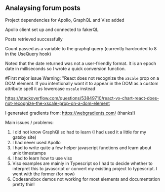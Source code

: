 ## Analaysing forum posts

Project dependencies for Apollo, GraphQL and Visx added

Apollo client set up and connected to fakerQL

Posts retrieved successfully

Count passed as a variable to the graphql query (currently hardcoded to 8 in the UseQuery hook)

Noted that the date returned was not a user-friendly format. It is an epoch date
in milliseconds so I wrote a quick conversion function.

#First major issue
Warning: "React does not recognize the `xScale` prop on a DOM element. If you
intentionally want it to appear in the DOM as a custom attribute spell it as
lowercase `xscale` instead

https://stackoverflow.com/questions/53849710/react-vx-chart-react-does-not-recognize-the-xscale-prop-on-a-dom-element

I generated gradients from:
https://webgradients.com/ (thanks!)


Main issues / problems:
1. I did not know GraphQl so had to learn (I had used it a little for my gatsby site)
2. I had never used Apollo
3. I had to write quite a few helper javascript functions and learn about unix timestamps
4. I had to learn how to use visx
5. Visx examples are mainly in Typescript so I had to decide whether to interpret this to javascript or convert my existing project to typescript. I went with the former (for now)
6. Codesandbox demos not working for most elements and documentation pretty thin!



